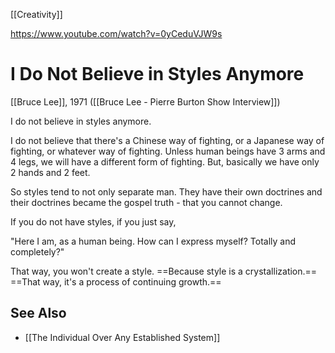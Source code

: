 [[Creativity]]

https://www.youtube.com/watch?v=0yCeduVJW9s

# I Do Not Believe in Styles Anymore

[[Bruce Lee]], 1971 ([[Bruce Lee - Pierre Burton Show Interview]])

I do not believe in styles anymore.

I do not believe that there's a Chinese way of fighting, or a Japanese way of fighting, or whatever way of fighting. Unless human beings have 3 arms and 4 legs, we will have a different form of fighting. But, basically we have only 2 hands and 2 feet.

So styles tend to not only separate man.
They have their own doctrines and their doctrines became the gospel truth - that you cannot change.

If you do not have styles, if you just say,

"Here I am, as a human being.
How can I express myself?
Totally and completely?"

That way, you won't create a style.
==Because style is a crystallization.==
==That way, it's a process of continuing growth.==

## See Also

- [[The Individual Over Any Established System]]
